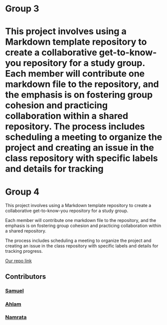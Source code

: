 # Group 3

This project involves using a Markdown template repository to create a
collaborative get-to-know-you repository for a study group. Each member will
contribute one markdown file to the repository, and the emphasis is on fostering
group cohesion and practicing collaboration within a shared repository. The
process includes scheduling a meeting to organize the project and creating an
issue in the class repository with specific labels and details for tracking
=======
# Group 4

This project involves using a Markdown template repository to create a
collaborative get-to-know-you repository for a study group.

Each member will contribute one markdown file to the repository, and the
emphasis is on fostering group cohesion and practicing collaboration within a
shared repository.

The process includes scheduling a meeting to organize the project and creating
an issue in the class repository with specific labels and details for tracking
progress.

[Our repo link](https://github.com/BF-FrontEnd-class-2024/group3-intro)

## Contributors

### [Samuel](/members/samuel.md)

### [Ahlam](/members/ahlam.md)

### [Namrata](/members/namrataaa.md)
